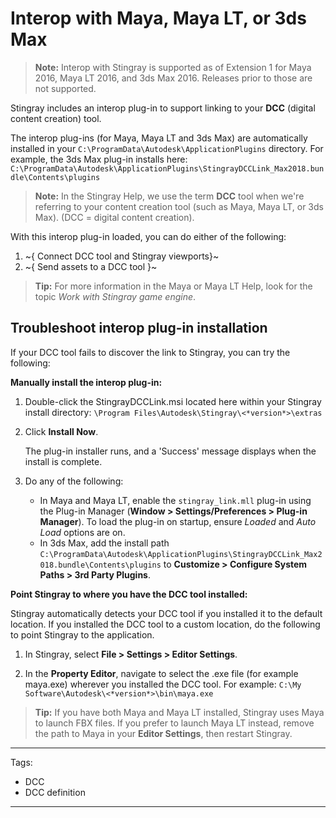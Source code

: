 # Interop with Maya, Maya LT, or 3ds Max

>**Note:** Interop with Stingray is supported as of Extension 1 for Maya 2016, Maya LT 2016, and 3ds Max 2016. Releases prior to those are not supported.

Stingray includes an interop plug-in to support linking to your **DCC** (digital content creation) tool.

The interop plug-ins (for Maya, Maya LT and 3ds Max) are automatically installed in your `C:\ProgramData\Autodesk\ApplicationPlugins` directory. For example, the 3ds Max plug-in installs here: `C:\ProgramData\Autodesk\ApplicationPlugins\StingrayDCCLink_Max2018.bundle\Contents\plugins`

> **Note:** In the Stingray Help, we use the term **DCC** tool when we're referring to your content creation tool (such as Maya, Maya LT, or 3ds Max). (DCC = digital content creation).

With this interop plug-in loaded, you can do either of the following:

1. ~{ Connect DCC tool and Stingray viewports}~
2. ~{ Send assets to a DCC tool }~

> **Tip:** For more information in the Maya or Maya LT Help, look for the topic *Work with Stingray game engine*.

## Troubleshoot interop plug-in installation

If your DCC tool fails to discover the link to Stingray, you can try the following:

**Manually install the interop plug-in:**

1. Double-click the StingrayDCCLink.msi located here within your Stingray install directory: `\Program Files\Autodesk\Stingray\<*version*>\extras`

2. Click **Install Now**.

    The plug-in installer runs, and a 'Success' message displays when the install is complete.

3. Do any of the following:

	 - In Maya and Maya LT, enable the `stingray_link.mll` plug-in using the Plug-in Manager (**Window > Settings/Preferences > Plug-in Manager**). To load the plug-in on startup, ensure *Loaded* and *Auto Load* options are on.
	 - In 3ds Max, add the install path `C:\ProgramData\Autodesk\ApplicationPlugins\StingrayDCCLink_Max2018.bundle\Contents\plugins` to **Customize > Configure System Paths > 3rd Party Plugins**.

**Point Stingray to where you have the DCC tool installed:**

Stingray automatically detects your DCC tool if you installed it to the default location. If you installed the DCC tool to a custom location, do the following to point Stingray to the application.

1. In Stingray, select **File > Settings > Editor Settings**.

2. In the **Property Editor**, navigate to select the .exe file (for example maya.exe) wherever you installed the DCC tool.
For example: `C:\My Software\Autodesk\<*version*>\bin\maya.exe`

> **Tip:** If you have both Maya and Maya LT installed, Stingray uses Maya to launch FBX files. If you prefer to launch Maya LT instead, remove the path to Maya in your **Editor Settings**, then restart Stingray.

---
Tags:
- DCC
- DCC definition
---
